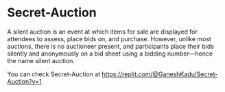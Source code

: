 # Secret-Auction
A silent auction is an event at which items for sale are displayed for attendees to assess, place bids on, and purchase. However, unlike most auctions, there is no auctioneer present, and participants place their bids silently and anonymously on a bid sheet using a bidding number—hence the name silent auction.

You can check Secret-Auction at https://replit.com/@GaneshKadu/Secret-Auction?v=1
